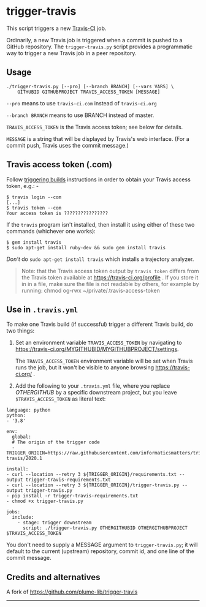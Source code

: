 # trigger-travis

This script triggers a new [Travis-CI] job.

Ordinarily, a new Travis job is triggered when a commit is pushed to a
GitHub repository.  The `trigger-travis.py` script provides a programmatic
way to trigger a new Travis job in a peer repository.

## Usage

    ./trigger-travis.py [--pro] [--branch BRANCH] [--vars VARS] \
        GITHUBID GITHUBPROJECT TRAVIS_ACCESS_TOKEN [MESSAGE]

`--pro` means to use `travis-ci.com` instead of `travis-ci.org`

`--branch BRANCH` means to use BRANCH instead of master.

`TRAVIS_ACCESS_TOKEN` is the Travis access token; see below for details.

`MESSAGE` is a string that will be displayed by Travis's web interface.
(For a commit push, Travis uses the commit message.)

## Travis access token (.com)
Follow [triggering builds] instructions in order to obtain your Travis
access token, e.g.: -

    $ travis login --com
    [...]
    $ travis token --com
    Your access token is ????????????????

If the `travis` program isn't installed, then install it using either of these
two commands (whichever one works):

    $ gem install travis
    $ sudo apt-get install ruby-dev && sudo gem install travis

*Don't* do `sudo apt-get install travis` which installs a trajectory analyzer.

>   Note: that the Travis access token output by `travis token` differs from the
    Travis token available at https://travis-ci.org/profile .
    If you store it in in a file, make sure the file is not readable by others,
    for example by running:  chmod og-rwx ~/private/.travis-access-token

## Use in `.travis.yml`
To make one Travis build (if successful) trigger a different Travis build, do two things:

1.  Set an environment variable `TRAVIS_ACCESS_TOKEN` by navigating to
    https://travis-ci.org/MYGITHUBID/MYGITHUBPROJECT/settings.

    The `TRAVIS_ACCESS_TOKEN` environment variable will be set when Travis runs
    the job, but it won't be visible to anyone browsing https://travis-ci.org/ .

2.  Add the following to your `.travis.yml` file, where you replace
    *OTHERGITHUB* by a specific downstream project, but you leave
    `$TRAVIS_ACCESS_TOKEN` as literal text:

```
language: python
python:
- '3.8'

env:
  global:
  # The origin of the trigger code
  - TRIGGER_ORIGIN=https://raw.githubusercontent.com/informaticsmatters/trigger-travis/2020.1

install:
- curl --location --retry 3 ${TRIGGER_ORIGIN}/requirements.txt --output trigger-travis-requirements.txt
- curl --location --retry 3 ${TRIGGER_ORIGIN}/trigger-travis.py --output trigger-travis.py
- pip install -r trigger-travis-requirements.txt
- chmod +x trigger-travis.py

jobs:
  include:
    - stage: trigger downstream
      script: ./trigger-travis.py OTHERGITHUBID OTHERGITHUBPROJECT $TRAVIS_ACCESS_TOKEN
```

You don't need to supply a MESSAGE argument to `trigger-travis.py`; it will
default to the current (upstream) repository, commit id, and one line of
the commit message.

## Credits and alternatives
A fork of https://github.com/plume-lib/trigger-travis

---

[travis-ci]: https://travis-ci.com
[triggering builds]: https://docs.travis-ci.com/user/triggering-builds/
